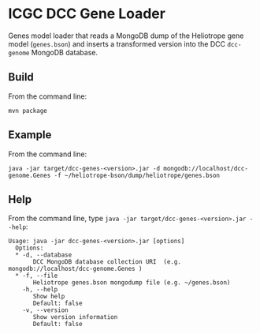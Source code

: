 ICGC DCC Gene Loader
===

Genes model loader that reads a MongoDB dump of the Heliotrope gene model (`genes.bson`) and inserts a transformed version into the DCC `dcc-genome` MongoDB database.

Build
---

From the command line:

	mvn package

Example
---

From the command line:

	java -jar target/dcc-genes-<version>.jar -d mongodb://localhost/dcc-genome.Genes -f ~/heliotrope-bson/dump/heliotrope/genes.bson

Help
---

From the command line, type `java -jar target/dcc-genes-<version>.jar --help`:

	Usage: java -jar dcc-genes-<version>.jar [options]
	  Options:
	  * -d, --database
	       DCC MongoDB database collection URI  (e.g. mongodb://localhost/dcc-genome.Genes )
	  * -f, --file
	       Heliotrope genes.bson mongodump file (e.g. ~/genes.bson)
	    -h, --help
	       Show help
	       Default: false
	    -v, --version
	       Show version information
	       Default: false
